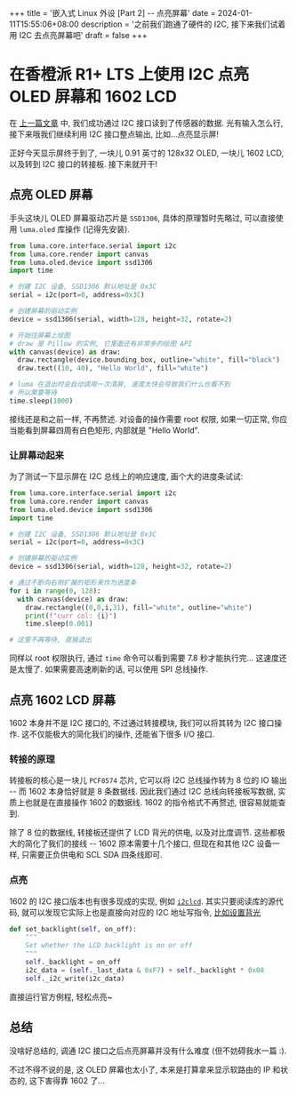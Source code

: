 +++
title = '嵌入式 Linux 外设 [Part 2] -- 点亮屏幕'
date = 2024-01-11T15:55:06+08:00
description = '之前我们跑通了硬件的 I2C, 接下来我们试着用 I2C 去点亮屏幕吧'
draft = false
+++

# 在香橙派 R1+ LTS 上使用 I2C 点亮 OLED 屏幕和 1602 LCD

在 [上一篇文章](https://horizonchaser.github.io/neo/posts/opai-linux-gpio/) 中, 我们成功通过 I2C 接口读到了传感器的数据. 光有输入怎么行, 接下来哦我们继续利用 I2C 接口整点输出, 比如...点亮显示屏!

正好今天显示屏终于到了, 一块儿 0.91 英寸的 128x32 OLED, 一块儿 1602 LCD, 以及转到 I2C 接口的转接板. 接下来就开干!

## 点亮 OLED 屏幕

手头这块儿 OLED 屏幕驱动芯片是 `SSD1306`, 具体的原理暂时先略过, 可以直接使用 `luma.oled` 库操作 (记得先安装).

```python
from luma.core.interface.serial import i2c
from luma.core.render import canvas
from luma.oled.device import ssd1306
import time

# 创建 I2C 设备, SSD1306 默认地址是 0x3C
serial = i2c(port=0, address=0x3C)

# 创建屏幕的驱动实例
device = ssd1306(serial, width=128, height=32, rotate=2)

# 开始往屏幕上绘图
# draw 是 Pillow 的实例, 它里面还有非常多的绘图 API
with canvas(device) as draw:
  draw.rectangle(device.bounding_box, outline="white", fill="black")
  draw.text((10, 40), "Hello World", fill="white")

# luma 在退出时会自动调用一次清屏, 速度太快会导致我们什么也看不到
# 所以需要等待
time.sleep(1000)
```

接线还是和之前一样, 不再赘述. 对设备的操作需要 root 权限, 如果一切正常, 你应当能看到屏幕四周有白色矩形, 内部就是 "Hello World".

### 让屏幕动起来

为了测试一下显示屏在 I2C 总线上的响应速度, 画个大的进度条试试:

```python
from luma.core.interface.serial import i2c
from luma.core.render import canvas
from luma.oled.device import ssd1306
import time

# 创建 I2C 设备, SSD1306 默认地址是 0x3C
serial = i2c(port=0, address=0x3C)

# 创建屏幕的驱动实例
device = ssd1306(serial, width=128, height=32, rotate=2)

# 通过不断向右侧扩展的矩形来作为进度条
for i in range(0, 128):
  with canvas(device) as draw:
    draw.rectangle((0,0,i,31), fill="white", outline="white")
    print(f"curr col: {i}")
    time.sleep(0.001)

# 这里不再等待, 直接退出
```

同样以 root 权限执行, 通过 `time` 命令可以看到需要 7.8 秒才能执行完... 这速度还是太慢了. 如果需要高速刷新的话, 可以使用 SPI 总线操作.

## 点亮 1602 LCD 屏幕

1602 本身并不是 I2C 接口的, 不过通过转接模块, 我们可以将其转为 I2C 接口操作. 这不仅能极大的简化我们的操作, 还能省下很多 I/O 接口.

### 转接的原理

转接板的核心是一块儿 `PCF8574` 芯片, 它可以将 I2C 总线操作转为 8 位的 IO 输出 -- 而 1602 本身恰好就是 8 条数据线. 因此我们通过 I2C 总线向转接板写数据, 实质上也就是在直接操作 1602 的数据线. 1602 的指令格式不再赘述, 很容易就能查到.

除了 8 位的数据线, 转接板还提供了 LCD 背光的供电, 以及对比度调节. 这些都极大的简化了我们的接线 -- 1602 原本需要十几个接口, 但现在和其他 I2C 设备一样, 只需要正负供电和 SCL SDA 四条线即可.

### 点亮

1602 的 I2C 接口版本也有很多现成的实现, 例如 [`i2clcd`](https://pypi.org/project/i2clcd/). 其实只要阅读库的源代码, 就可以发现它实际上也是直接向对应的 I2C 地址写指令, [比如设置背光](https://github.com/WuSiYu/python-i2clcd/blob/master/i2clcd/__init__.py#L111)

```python
def set_backlight(self, on_off):
    """
    Set whether the LCD backlight is on or off
    """
    self._backlight = on_off
    i2c_data = (self._last_data & 0xF7) + self._backlight * 0x08
    self._i2c_write(i2c_data)
```

直接运行官方例程, 轻松点亮~

## 总结

没啥好总结的, 调通 I2C 接口之后点亮屏幕并没有什么难度 (但不妨碍我水一篇 :). 

不过不得不说的是, 这 OLED 屏幕也太小了, 本来是打算拿来显示软路由的 IP 和状态的, 这下害得靠 1602 了...
